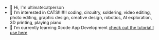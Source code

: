- 👋 Hi, I’m ultimatecatperson
- 👀 I’m interested in CATS!!!!!!! coding, circuitry, soldering, video editing, photo editing, graphic design, creative design, robotics, AI exploration, 3D printing, playing piano
- 🌱 I’m currently learning Xcode App Development [check out the tutorial I use here](https://developer.apple.com/tutorials/develop-in-swift)

<!---
ultimatecatperson/ultimatecatperson is a ✨ special ✨ repository because its `README.md` (this file) appears on your GitHub profile.
You can click the Preview link to take a look at your changes.
--->
